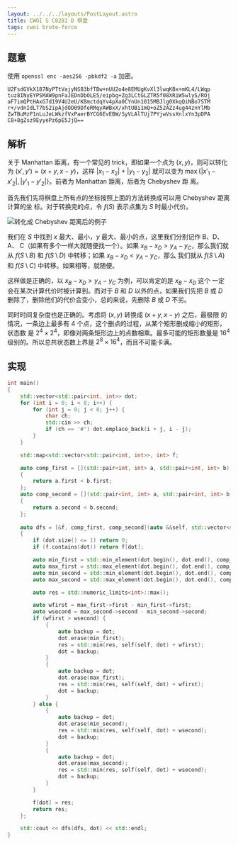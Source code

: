 ```yaml
---
layout: ../../../layouts/PostLayout.astro
title: CWOI S C0281 D 棋盘
tags: cwoi brute-force
---
```


## 题意

使用 `openssl enc -aes256 -pbkdf2 -a` 加密。

```
U2FsdGVkX187NyPTtVajyNS83bfTBw+nUU2o4e8EMUgKvXl3lwqKBx+mKL4/LWqp
tuz8INyEYPSMAW9pnFaJEDnDbOLE5/eipbg+Zg3LCtGLZTR5f08XRiW5wlyS/ROj
aF7imQPtHAxG7d19V4U2eU/K8mctdqYv4pXa0CYnUn1015MBJlg0XkqQiNBo7STM
r+/vdnIdLT7bS2ipAjdOD09DfeRMqyAWBxX/xhtUBi1mQ+oZ52AZz4ug44znYlMb
ZwTBuMzP1nLuJeLWkzfVxPaerBYCG6EvEBW/SyVLAlTUj7PYjwVssXnlxYn3pDPA
C8+8gZsz9EyyePz6pE5JjQ==
```

## 解析

关于 Manhattan 距离，有一个常见的 trick，即如果一个点为 $(x, y)$，则可以转化为
$(x', y') = (x + y, x - y)$，这样 $|x_1-x_2|+|y_1-y_2|$ 就可以变为
$\max\{|x'_1-x'_2|, |y'_1-y'_2|\}$。前者为 Manhattan 距离，后者为 Chebyshev 距
离。

首先我们先将棋盘上所有点的坐标按照上面的方法转换成可以用 Chebyshev 距离计算的坐
标。对于转换完的点，令 $f(S)$ 表示点集为 $S$ 时最小代价。

![转化成 Chebyshev 距离后的例子](/assets/images/s-c0281-d-a465f815.svg)

我们在 $S$ 中找到 $x$ 最大、最小，$y$ 最大、最小的点，这里我们分别记作 B、D、A、
C（如果有多个一样大就随便找一个）。如果 $x_B - x_D > y_A - y_C$，那么我们就从
$f(S \setminus B)$ 和 $f(S \setminus D)$ 中转移；如果 $x_B - x_D < y_A - y_C$，那么
我们就从 $f(S \setminus A)$ 和 $f(S \setminus C)$ 中转移。如果相等，就随便。

这样做是正确的，以 $x_B - x_D > y_A - y_C$ 为例，可以肯定的是 $x_B - x_D$ 这个
一定会在某次计算代价时被计算到。而对于 $B$ 和 $D$ 以外的点，如果我们先把 $B$ 或
$D$ 删除了，删除他们的代价会变小，总的来说，先删除 $B$ 或 $D$ 不劣。

同时时间复杂度也是正确的。考虑将 $(x, y)$ 转换成 $(x + y, x - y)$ 之后，最极限
的情况，一条边上最多有 4 个点，这个删点的过程，从某个矩形删成缩小的矩形，状态数
是 $2^4 \times 2^4$，即像对两条矩形边上的点数相乘。最多可能的矩形数量是 $16^4$
级别的。所以总共状态数上界是 $2^8 \times 16^4$，而且不可能卡满。

## 实现

```cpp
int main()
{
	std::vector<std::pair<int, int>> dot;
	for (int i = 0; i < 8; i++) {
		for (int j = 0; j < 8; j++) {
			char ch;
			std::cin >> ch;
			if (ch == '#') dot.emplace_back(i + j, i - j);
		}
	}

	std::map<std::vector<std::pair<int, int>>, int> f;

	auto comp_first = [](std::pair<int, int> a, std::pair<int, int> b)
	{
		return a.first < b.first;
	};
	auto comp_second = [](std::pair<int, int> a, std::pair<int, int> b)
	{
		return a.second < b.second;
	};
	
	auto dfs = [&f, comp_first, comp_second](auto &&self, std::vector<std::pair<int, int>> dot) -> int
	{
		if (dot.size() <= 1) return 0;
		if (f.contains(dot)) return f[dot];

		auto min_first = std::min_element(dot.begin(), dot.end(), comp_first);
		auto max_first = std::max_element(dot.begin(), dot.end(), comp_first);
		auto min_second = std::min_element(dot.begin(), dot.end(), comp_second);
		auto max_second = std::max_element(dot.begin(), dot.end(), comp_second);

		auto res = std::numeric_limits<int>::max();

		auto wfirst = max_first->first - min_first->first;
		auto wsecond = max_second->second - min_second->second;
		if (wfirst > wsecond) {
			{
				auto backup = dot;
				dot.erase(min_first);
				res = std::min(res, self(self, dot) + wfirst);
				dot = backup;
			}
			{
				auto backup = dot;
				dot.erase(max_first);
				res = std::min(res, self(self, dot) + wfirst);
				dot = backup;
			}
		} else {
			{
				auto backup = dot;
				dot.erase(min_second);
				res = std::min(res, self(self, dot) + wsecond);
				dot = backup;
			}
			{
				auto backup = dot;
				dot.erase(max_second);
				res = std::min(res, self(self, dot) + wsecond);
				dot = backup;
			}
		}

		f[dot] = res;
		return res;
	};

	std::cout << dfs(dfs, dot) << std::endl;
}
```

